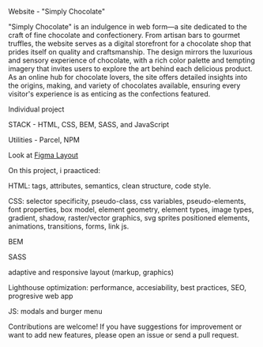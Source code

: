 Website - "Simply Chocolate"

"Simply Chocolate" is an indulgence in web form—a site dedicated to the craft of fine chocolate and confectionery. From artisan bars to gourmet truffles, the website serves as a digital storefront for a chocolate shop that prides itself on quality and craftsmanship. The design mirrors the luxurious and sensory experience of chocolate, with a rich color palette and tempting imagery that invites users to explore the art behind each delicious product. As an online hub for chocolate lovers, the site offers detailed insights into the origins, making, and variety of chocolates available, ensuring every visitor's experience is as enticing as the confections featured.

Individual project

STACK - HTML, CSS, BEM, SASS, and JavaScript

Utilities - Parcel, NPM

Look at
[Figma Layout](<https://www.figma.com/file/IJtUbxhpSaKC68SRHMeD8i/Simply-Chocolate-(Copy)?type=design&node-id=0-1&mode=design&t=NKECwvBBnWi4NCvM-0>)

On this project, i praacticed:

HTML: tags, attributes, semantics, clean structure, code style.

CSS: selector specificity, pseudo-class, css variables, pseudo-elements, font
properties, box model, element geometry, element types, image types, gradient,
shadow, raster/vector graphics, svg sprites positioned elements, animations,
transitions, forms, link js.

BEM

SASS

adaptive and responsive layout (markup, graphics)

Lighthouse optimization: performance, accesiability, best practices, SEO,
progresive web app

JS: modals and burger menu

Contributions are welcome! If you have suggestions for improvement or want to add new features, please open an issue or send a pull request.
